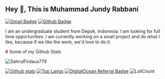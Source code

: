 ## Hey 👋, This is Muhammad Jundy Rabbani
[![Gmail Badge](https://img.shields.io/badge/-safier596@gmail.com-c14438?style=flat&logo=Gmail&logoColor=white&link=mailto:safier596@gmail.com)](mailto:safier596@gmail.com) 
[![Github Badge](https://img.shields.io/badge/-SahrulFirdaus779-grey?style=flat&logo=github&logoColor=white&link=https://github.com/SahrulFirdaus779/)](https://www.github.com/SahrulFirdaus779/) 
<p align='left'>I am an undergraduate student from Depok, Indonesia. I am looking for full time opportunities. I am currently working on a small project and do what I like, because if we like the work, we'd love to do it.</p>
# Some of my Github Stats
<p align=left> <img src=https://komarev.com/ghpvc/?username=SahrulFirdaus779 alt=SahrulFirdaus779 /> </p>

[![Github stats](https://github-readme-stats.vercel.app/api?username=SahrulFirdaus779&show_icons=true&icon_color=FFFF00&theme=dark&title_color=FFFF00&include_all_commits=true)](https://github.com/SahrulFirdaus779/github-readme-stats)
[![Top Langs](https://github-readme-stats.vercel.app/api/top-langs/?username=SahrulFirdaus779&icon_color=FFFF00&theme=dark&title_color=FFFF00&layout=compact)](https://github.com/SahrulFirdaus779/github-readme-stats)
[![DigitalOcean Referral Badge](https://web-platforms.sfo2.cdn.digitaloceanspaces.com/WWW/Badge%201.svg)](https://www.digitalocean.com/?refcode=ff86c75f92d4&utm_campaign=Referral_Invite&utm_medium=Referral_Program&utm_source=badge)
![LoliCount](https://count.getloli.com/get/@SahrulFirdaus779?theme=rule34)

